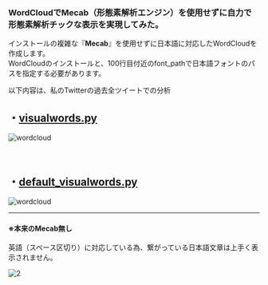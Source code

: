 ### WordCloudでMecab（形態素解析エンジン）を使用せずに自力で形態素解析チックな表示を実現してみた。


インストールの複雑な『**Mecab**』を使用せずに日本語に対応したWordCloudを作成します。  
WordCloudのインストールと、100行目付近のfont_pathで日本語フォントのパスを指定する必要があります。  

以下内容は、私のTwitterの過去全ツイートでの分析

## ・[visualwords.py](https://github.com/aocattleya/WordCloud-Japanese_Sample/blob/master/visualwords.py)

![wordcloud](https://user-images.githubusercontent.com/39142850/60110631-5c934a00-97a7-11e9-8a78-4c711541747a.png)

　　  
## ・[default_visualwords.py](https://github.com/aocattleya/WordCloud-Japanese_Sample/blob/master/default_visualwords.py)

![wordcloud](https://user-images.githubusercontent.com/39142850/59966720-5f016400-955b-11e9-9f97-e1ef8ffe5f36.png)

-----

#### ※本来のMecab無し

英語（スペース区切り）に対応している為、繋がっている日本語文章は上手く表示されません。

![2](https://user-images.githubusercontent.com/39142850/60111648-4c7c6a00-97a9-11e9-9e82-85ab02156f65.png)
